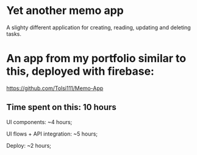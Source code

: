 # Yet another memo app

A slighty different application for creating, reading, updating and deleting tasks.

# An app from my portfolio similar to this, deployed with firebase:

https://github.com/Tolsi111/Memo-App

## Time spent on this: 10 hours

UI components: ~4 hours;

UI flows + API integration: ~5 hours;

Deploy: ~2 hours;
